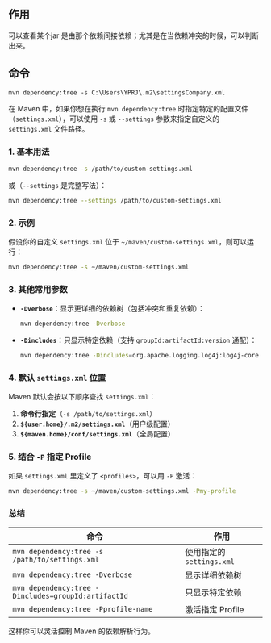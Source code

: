## 作用

可以查看某个jar 是由那个依赖间接依赖；尤其是在当依赖冲突的时候，可以判断出来。

## 命令

```shell
mvn dependency:tree -s C:\Users\YPRJ\.m2\settingsCompany.xml
```


在 Maven 中，如果你想在执行 `mvn dependency:tree` 时指定特定的配置文件（`settings.xml`），可以使用 `-s` 或 `--settings` 参数来指定自定义的 `settings.xml` 文件路径。  

### **1. 基本用法**
```bash
mvn dependency:tree -s /path/to/custom-settings.xml
```
或（`--settings` 是完整写法）：
```bash
mvn dependency:tree --settings /path/to/custom-settings.xml
```

### **2. 示例**
假设你的自定义 `settings.xml` 位于 `~/maven/custom-settings.xml`，则可以运行：
```bash
mvn dependency:tree -s ~/maven/custom-settings.xml
```

### **3. 其他常用参数**
- **`-Dverbose`**：显示更详细的依赖树（包括冲突和重复依赖）：
  ```bash
  mvn dependency:tree -Dverbose
  ```
- **`-Dincludes`**：只显示特定依赖（支持 `groupId:artifactId:version` 通配）：
  ```bash
  mvn dependency:tree -Dincludes=org.apache.logging.log4j:log4j-core
  ```

### **4. 默认 `settings.xml` 位置**
Maven 默认会按以下顺序查找 `settings.xml`：
1. **命令行指定**（`-s /path/to/settings.xml`）
2. **`${user.home}/.m2/settings.xml`**（用户级配置）
3. **`${maven.home}/conf/settings.xml`**（全局配置）

### **5. 结合 `-P` 指定 Profile**
如果 `settings.xml` 里定义了 `<profiles>`，可以用 `-P` 激活：
```bash
mvn dependency:tree -s ~/maven/custom-settings.xml -Pmy-profile
```

### **总结**
| 命令 | 作用 |
|------|------|
| `mvn dependency:tree -s /path/to/settings.xml` | 使用指定的 `settings.xml` |
| `mvn dependency:tree -Dverbose` | 显示详细依赖树 |
| `mvn dependency:tree -Dincludes=groupId:artifactId` | 只显示特定依赖 |
| `mvn dependency:tree -Pprofile-name` | 激活指定 Profile |

这样你可以灵活控制 Maven 的依赖解析行为。